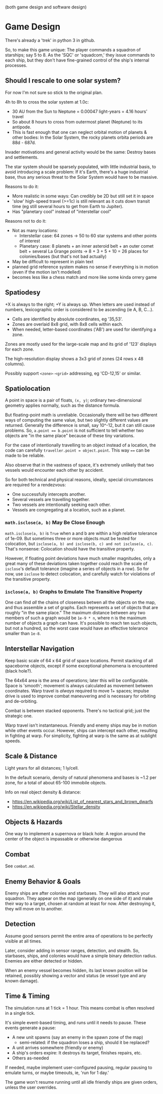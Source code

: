 (both game design and software design)

Game Design
===========
There's already a 'trek' in python 3 in github.

So, to make this game unique: The player commands a squadron of starships;
say 5 to 8. As the 'SQC' or 'squadcom,' they issue commands to each ship, but
they don't have fine-grained control of the ship's internal processes.

Should I rescale to one solar system?
-------------------------------------
For now I'm not sure so stick to the original plan.

4h to 8h to cross the solar system at 1.0c:
* 30 AU from the Sun to Neptune = 0.00047 light-years = 4.16 hours' travel
* So about 8 hours to cross from outermost planet (Neptune) to its antipode.
* This is fast enough that one can neglect orbital motion of planets & other bodies:
  In the Solar System, the rocky planets orbita periods are 88d - 687d.

Invader motivations and general activity would be the same: Destroy bases and
settlements.

The star system should be sparsely populated, with little industrial basis, to
avoid introducing a scale problem: If it's Earth, there's a huge industrial
base, thus any serious threat to the Solar System would have to be massive.

Reasons to do it:
* More realistic in some ways: Can credibly be 2D but still set it in space
* 'slow' high-speed travel (>=1c) is still relevant as it cuts down transit
  time (eg still several hours to get from Earth to Jupiter).
* Has "planetary cool" instead of "interstellar cool"

Reasons not to do it:
* Not as many locations:
  * Interstellar case: 64 zones -> 50 to 60 star systems and other points of interest
  * Planetary case: 8 planets + an inner asteroid belt + an outer comet belt +
    several La Grange points -> 8 + 3 + 5 + 10 = 26 places for colonies/bases
    (but that's not bad actually)
* May be difficult to represent in plain text
* planned grid reference system makes no sense if everything is in motion (even
  if the motion isn't modelled)
* becomes less like a chess match and more like some kinda orrery game


Spatiodesy
----------
+X is always to the right; +Y is always up. When letters are used instead of
numbers, lexicographic order is considered to be ascending (ie A, B, C...).

* Cells are identified by absolute coordinates, eg '35,53'.
* Zones are overlaid 8x8 grid, with 8x8 cells within each.
* When needed, letter-based coordinates ('AB') are used for identifying a zone.

Zones are mostly used for the large-scale map and its grid of '123' displays
for each zone.

The high-resolution display shows a 3x3 grid of zones (24 rows x 48 columns).

Possibly support `<zone>-<grid>` addressing, eg 'CD-12,15' or similar.

Spatiolocation
--------------
A point in space is a pair of floats, `(x, y)`; ordinary two-dimensional
geometry applies normally, such as the distance formula.

But floating-point math is unreliable. Occasionally there will be two different
ways of computing the same value, but two slightly different values are
returned. Generally the difference is small, say 10^-12, but it can still cause
problems. So, `a.point == b.point` is not sufficient to tell whether
two objects are "in the same place" because of these tiny variations.

For the case of intentionally travelling to an object instead of a location,
the code can carefully `traveller.point = object.point`. This way `==` can be
made to be reliable.

Also observe that in the vastness of space, it's extremely unlikely that two
vessels would encounter each other by accident.

So for both technical and physical reasons, ideally, special circumstances are
required for a rendezvous:
* One successfully intercepts another.
* Several vessels are travelling together.
* Two vessels are intentionally seeking each other.
* Vessels are congregating at a location, such as a planet.

### `math.isclose(a, b)` May Be Close Enough

`math.isclose(a, b)` is `True` when a and b are within a high relative
tolerance of 1e-09. But sometimes three or more objects must be tested for
colocation, but `isclose(a, b) and isclose(b, c) and not isclose(a, c)`.
That's nonsense: Colocation should have the transitive property.

However, if floating point deviations have much smaller magnitudes, only a
great many of these deviations taken together could reach the scale of
`isclose`'s default tolerance (imagine a series of objects in a row). So for
now, use `isclose` to detect colocation, and carefully watch for violations of
the transitive property.

### `isclose(a, b)` Graphs to Emulate The Transitive Property

One can find _all_ the chains of closeness betwen all the objects on the map,
and thus assemble a set of graphs. Each represents a set of objects that are
roughly "in the same place." The maximum distance between any two members of
such a graph would be `1e-9 * n`, where n is the maximum number of objects a
graph can have.  It's possible to reach ten such objects, but not a hundred, so
the worst case would have an effective tolerance smaller than `1e-8`.

Interstellar Navigation
-----------------------
Keep basic scale of 64 x 64 grid of space locations. Permit stacking of all
spaceborne objects, except if some exceptional phenomena is encountered (black
hole?).

The 64x64 area is the area of operations; later this will be configurable.
Space is 'smooth'; movement is always calculated as movement between
coordinates. Warp travel is *always* required to move 1+ spaces; impulse drive
is used to improve combat maneuvering and is necessary for orbiting and
de-orbiting.

Combat is between stacked opponents. There's no tactical grid; just the
strategic one.

Warp travel isn't instantaneous. Friendly and enemy ships may be in motion
while other events occur. However, ships can intercept each other, resulting in
fighting at warp. For simplicity, fighting at warp is the same as at sublight
speeds.

Scale & Distance
----------------
Light years for all distances; 1 ly/cell.

In the default scenario, density of natural phenomena and bases is ~1.2
per zone, for a total of about 65-100 immobile objects.

Info on real object density & distance:
* https://en.wikipedia.org/wiki/List_of_nearest_stars_and_brown_dwarfs
* https://en.wikipedia.org/wiki/Stellar_density

Objects & Hazards
-----------------
One way to implement a supernova or black hole: A region around the center
of the object is impassable or otherwise dangerous

Combat
------
See `combat.md`.

Enemy Behavior & Goals
----------------------
Enemy ships are after colonies and starbases. They will also attack your
squadron. They appear on the map (generally on one side of it) and make their
way to a target, chosen at random at least for now. After destroying it, they
will move on to another.

Detection
---------
Assume good sensors permit the entire area of operations to be perfectly
visible at all times.

Later, consider adding in sensor ranges, detection, and stealth. So, starbases,
ships, and colonies would have a simple binary detection radius.  Enemies are
either detected or hidden.

When an enemy vessel becomes hidden, its last known position will be retained,
possibly showing a vector and status (ie vessel type and any known damage).

Time & Timing
-------------
The simulation runs at 1 tick = 1 hour. This means combat is often
resolved in a single tick.

It's simple event-based timing, and runs until it needs to pause. These events
generate a pause:

* A new unit spawns (say an enemy in the spawn zone of the map)
    * semi-related: if the squadron loses a ship, should it be replaced?
* A unit arrives somewhere (friendly or enemy)
* A ship's orders expire: It destroys its target, finishes repairs, etc.
* Others as-needed

If needed, maybe implement user-configured pausing, regular pausing to
emulate turns, or maybe timeouts, ie, 'run for 1 day.'

The game won't resume running until all idle friendly ships are given orders,
unless the user overrides.

